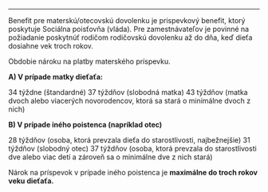 

---

Benefit pre materskú/otecovskú dovolenku je prispevkový benefit, ktorý poskytuje Sociálna poisťovňa (vláda).
Pre zamestnávateľov je povinné na požiadanie poskytnúť rodičom rodičovskú dovolenku až do dňa, keď dieťa dosiahne vek troch rokov.

Obdobie nároku na platby materského príspevku.

**A) V prípade matky dieťaťa:**

34 týždne (štandardné)
37 týždňov (slobodná matka)
43 týždňov (matka dvoch alebo viacerých novorodencov, ktorá sa stará o minimálne dvoch z nich)

**B) V prípade iného poistenca (napríklad otec)**

28 týždňov (osoba, ktorá prevzala dieťa do starostlivosti, najbežnejšie)
31 týždňov (slobodný otec)
37 týždňov (osoba, ktorá prevzala do starostlivosti dve alebo viac detí a zároveň sa o minimálne dve z nich stará)

Nárok na príspevok v prípade iného poistenca je **maximálne do troch rokov veku dieťaťa.**